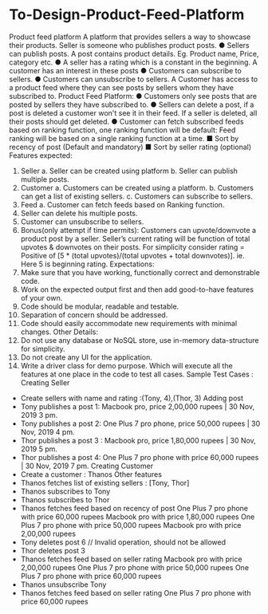 # To-Design-Product-Feed-Platform

Product feed platform
A platform that provides sellers a way to showcase their products.
Seller is someone who publishes product posts.
● Sellers can publish posts. A post contains product details. Eg. Product name, Price, category
etc.
● A seller has a rating which is a constant in the beginning.
A customer has an interest in these posts
● Customers can subscribe to sellers.
● Customers can unsubscribe to sellers.
A Customer has access to a product feed where they can see posts by sellers whom they have
subscribed to.
Product Feed Platform:
● Customers only see posts that are posted by sellers they have subscribed to.
● Sellers can delete a post, if a post is deleted a customer won't see it in their feed. If a seller is
deleted, all their posts should get deleted.
● Customer can fetch subscribed feeds based on ranking function, one ranking function will be
default:
Feed ranking will be based on a single ranking function at a time.
■ Sort by recency of post (Default and mandatory)
■ Sort by seller rating (optional)
Features expected:
1. Seller
a. Seller can be created using platform
b. Seller can publish multiple posts.
2. Customer
a. Customers can be created using a platform.
b. Customers can get a list of existing sellers.
c. Customers can subscribe to sellers.
3. Feed
a. Customer can fetch feeds based on Ranking function.
4. Seller can delete his multiple posts.
5. Customer can unsubscribe to sellers.
6. Bonus(only attempt if time permits):
Customers can upvote/downvote a product post by a seller.
Seller’s current rating will be function of total upvotes & downvotes on their posts. For
simplicity consider rating = Positive of [5 * (total upvotes)/(total upvotes + total downvotes)]. ie.
Here 5 is beginning rating.
Expectations:
1. Make sure that you have working, functionally correct and demonstrable code.
2. Work on the expected output first and then add good-to-have features of your own.
3. Code should be modular, readable and testable.
4. Separation of concern should be addressed.
5. Code should easily accommodate new requirements with minimal changes.
Other Details:
1. Do not use any database or NoSQL store, use in-memory data-structure for simplicity.
2. Do not create any UI for the application.
3. Write a driver class for demo purpose. Which will execute all the features at one place in the
code to test all cases.
Sample Test Cases :
Creating Seller
- Create sellers with name and rating :(Tony, 4),(Thor, 3)
Adding post
- Tony publishes a post 1: Macbook pro, price 2,00,000 rupees | 30 Nov, 2019 3 pm.
- Tony publishes a post 2: One Plus 7 pro phone, price 50,000 rupees | 30 Nov, 2019 4 pm.
- Thor publishes a post 3 : Macbook pro, price 1,80,000 rupees | 30 Nov, 2019 5 pm.
- Thor publishes a post 4: One Plus 7 pro phone with price 60,000 rupees | 30 Nov, 2019 7
pm.
Creating Customer
- Create a customer : Thanos
Other features
- Thanos fetches list of existing sellers : [Tony, Thor]
- Thanos subscribes to Tony
- Thanos subscribes to Thor
- Thanos fetches feed based on recency of post
One Plus 7 pro phone with price 60,000 rupees
Macbook pro with price 1,80,000 rupees
One Plus 7 pro phone with price 50,000 rupees
Macbook pro with price 2,00,000 rupees
- Tony deletes post 6 // Invalid operation, should not be allowed
- Thor deletes post 3
- Thanos fetches feed based on seller rating
Macbook pro with price 2,00,000 rupees
One Plus 7 pro phone with price 50,000 rupees
One Plus 7 pro phone with price 60,000 rupees
- Thanos unsubscribe Tony
- Thanos fetches feed based on seller rating
One Plus 7 pro phone with price 60,000 rupees
